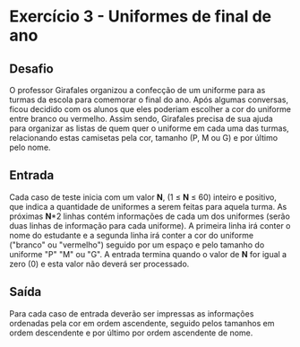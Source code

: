 # Exercício 3 - Uniformes de final de ano

## Desafio

O professor Girafales organizou a confecção de um uniforme para as turmas da escola para comemorar o final do ano. Após algumas conversas, ficou decidido com os alunos que eles poderiam escolher a cor do uniforme entre branco ou vermelho. Assim sendo, Girafales precisa de sua ajuda para organizar as listas de quem quer o uniforme em cada uma das turmas, relacionando estas camisetas pela cor, tamanho (P, M ou G) e por último pelo nome.

## Entrada

Cada caso de teste inicia com um valor  **N**, (1 ≤  **N**  ≤ 60) inteiro e positivo, que indica a quantidade de uniformes a serem feitas para aquela turma. As próximas  **N***2 linhas contém informações de cada um dos uniformes (serão duas linhas de informação para cada uniforme). A primeira linha irá conter o nome do estudante e a segunda linha irá conter a cor do uniforme ("branco" ou "vermelho") seguido por um espaço e pelo tamanho do uniforme "P" "M" ou "G". A entrada termina quando o valor de  **N**  for igual a zero (0) e esta valor não deverá ser processado.

## Saída

Para cada caso de entrada deverão ser impressas as informações ordenadas pela cor em ordem ascendente, seguido pelos tamanhos em ordem descendente e por último por ordem ascendente de nome.